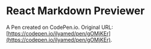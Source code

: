 # React Markdown Previewer

A Pen created on CodePen.io. Original URL: [https://codepen.io/ilyamed/pen/gOMjKEr](https://codepen.io/ilyamed/pen/gOMjKEr).


